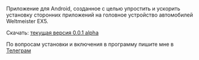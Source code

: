 Приложение для Android, созданное с целью упростить и ускорить установку сторонних приложений на головное устройство автомобилей Weltmeister EX5.

Скачать: <a href="https://github.com/PerseusXR/wm/releases/download/v0.0.1-alpha/wm_helper_0_0_1_a.apk">текущая версия 0.0.1 alpha </a>

По вопросам установки и включения в программу пишите мне в <a href="https://t.me/kirkokuev">Телеграм</a>
